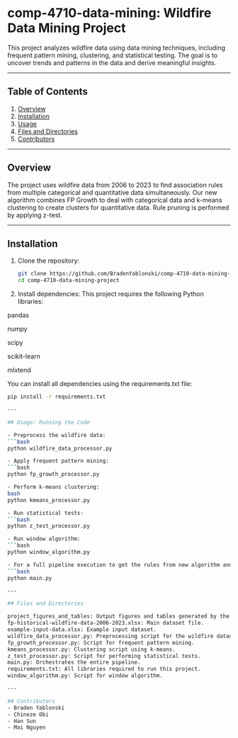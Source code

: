 # comp-4710-data-mining: Wildfire Data Mining Project

This project analyzes wildfire data using data mining techniques, including frequent pattern mining, clustering, and statistical testing. The goal is to uncover trends and patterns in the data and derive meaningful insights.

---

## Table of Contents
1. [Overview](#overview)
2. [Installation](#installation)
3. [Usage](#usage)
4. [Files and Directories](#files-and-directories)
5. [Contributors](#contributors)

---

## Overview

The project uses wildfire data from 2006 to 2023 to find association rules from multiple categorical and quantitative data simultaneously. 
Our new algorithm combines FP Growth to deal with categorical data and k-means clustering to create clusters for quantitative data. 
Rule pruning is performed by applying z-test.

---

## Installation

1. Clone the repository:
   ```bash
   git clone https://github.com/BradenYablonski/comp-4710-data-mining-project.git
   cd comp-4710-data-mining-project

2. Install dependencies:
This project requires the following Python libraries:

pandas

numpy

scipy

scikit-learn

mlxtend

You can install all dependencies using the requirements.txt file:
   ```bash
   pip install -r requirements.txt

---

## Usage: Running the Code

- Preprocess the wildfire data:
   ```bash
   python wildfire_data_processor.py
  
- Apply frequent pattern mining:
   ```bash
   python fp_growth_processor.py
   
- Perform k-means clustering:
bash
python kmeans_processor.py

- Run statistical tests:
   ```bash
   python z_test_processor.py

- Run window algorithm:
  ```bash
  python window_algorithm.py
   
- For a full pipeline execution to get the rules from new algorithm and existing window algorithm:
   ```bash
   python main.py

---

## Files and Directories

project_figures_and_tables: Output figures and tables generated by the code.
fp-historical-wildfire-data-2006-2023.xlsx: Main dataset file.
example-input-data.xlsx: Example input dataset.
wildfire_data_processor.py: Preprocessing script for the wildfire dataset.
fp_growth_processor.py: Script for frequent pattern mining.
kmeans_processor.py: Clustering script using k-means.
z_test_processor.py: Script for performing statistical tests.
main.py: Orchestrates the entire pipeline.
requirements.txt: All libraries required to run this project.
window_algorithm.py: Script for window algorithm.

---

## Contributors
- Braden Yablonski
- Chineze Obi
- Han Sun
- Mai Nguyen

